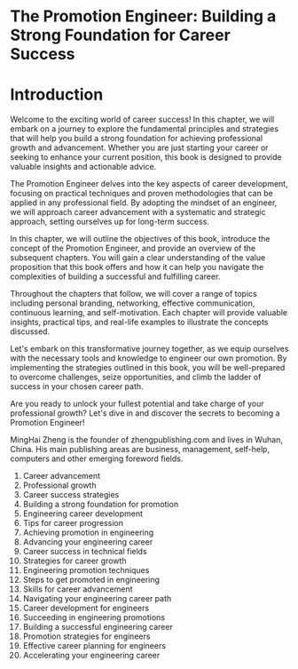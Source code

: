 # The Promotion Engineer: Building a Strong Foundation for Career Success

# Introduction

Welcome to the exciting world of career success! In this chapter, we will embark on a journey to explore the fundamental principles and strategies that will help you build a strong foundation for achieving professional growth and advancement. Whether you are just starting your career or seeking to enhance your current position, this book is designed to provide valuable insights and actionable advice.

The Promotion Engineer delves into the key aspects of career development, focusing on practical techniques and proven methodologies that can be applied in any professional field. By adopting the mindset of an engineer, we will approach career advancement with a systematic and strategic approach, setting ourselves up for long-term success.

In this chapter, we will outline the objectives of this book, introduce the concept of the Promotion Engineer, and provide an overview of the subsequent chapters. You will gain a clear understanding of the value proposition that this book offers and how it can help you navigate the complexities of building a successful and fulfilling career.

Throughout the chapters that follow, we will cover a range of topics including personal branding, networking, effective communication, continuous learning, and self-motivation. Each chapter will provide valuable insights, practical tips, and real-life examples to illustrate the concepts discussed.

Let's embark on this transformative journey together, as we equip ourselves with the necessary tools and knowledge to engineer our own promotion. By implementing the strategies outlined in this book, you will be well-prepared to overcome challenges, seize opportunities, and climb the ladder of success in your chosen career path.

Are you ready to unlock your fullest potential and take charge of your professional growth? Let's dive in and discover the secrets to becoming a Promotion Engineer!

MingHai Zheng is the founder of zhengpublishing.com and lives in Wuhan, China. His main publishing areas are business, management, self-help, computers and other emerging foreword fields.


1. Career advancement
2. Professional growth
3. Career success strategies
4. Building a strong foundation for promotion
5. Engineering career development
6. Tips for career progression
7. Achieving promotion in engineering
8. Advancing your engineering career
9. Career success in technical fields
10. Strategies for career growth
11. Engineering promotion techniques
12. Steps to get promoted in engineering
13. Skills for career advancement
14. Navigating your engineering career path
15. Career development for engineers
16. Succeeding in engineering promotions
17. Building a successful engineering career
18. Promotion strategies for engineers
19. Effective career planning for engineers
20. Accelerating your engineering career
